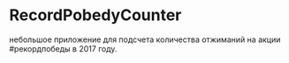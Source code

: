 # RecordPobedyCounter
небольшое приложение для подсчета количества отжиманий на акции #рекордпобеды в 2017 году. 
